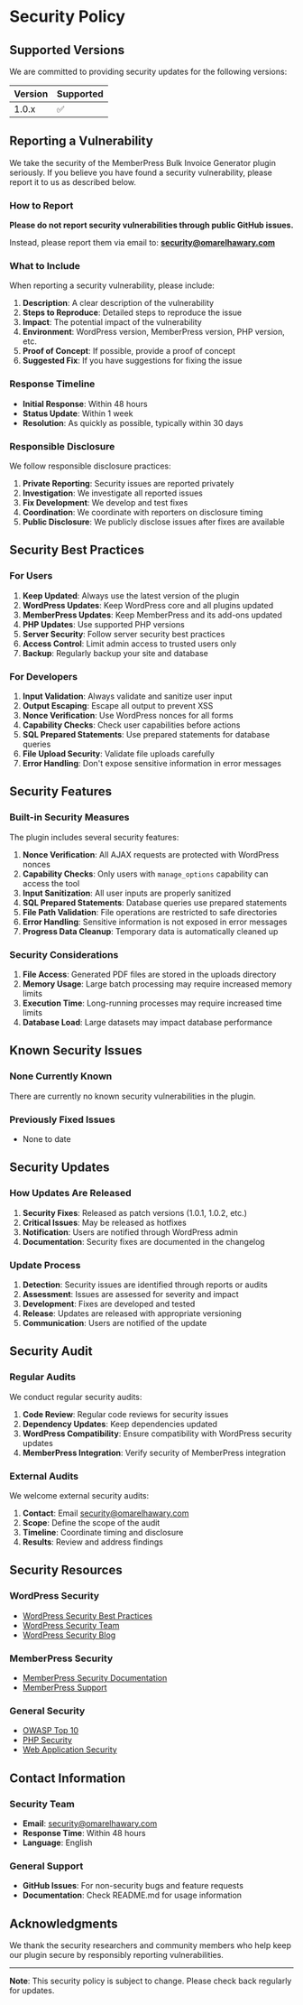 # Security Policy

## Supported Versions

We are committed to providing security updates for the following versions:

| Version | Supported          |
| ------- | ------------------ |
| 1.0.x   | :white_check_mark: |

## Reporting a Vulnerability

We take the security of the MemberPress Bulk Invoice Generator plugin seriously. If you believe you have found a security vulnerability, please report it to us as described below.

### How to Report

**Please do not report security vulnerabilities through public GitHub issues.**

Instead, please report them via email to: **security@omarelhawary.com**

### What to Include

When reporting a security vulnerability, please include:

1. **Description**: A clear description of the vulnerability
2. **Steps to Reproduce**: Detailed steps to reproduce the issue
3. **Impact**: The potential impact of the vulnerability
4. **Environment**: WordPress version, MemberPress version, PHP version, etc.
5. **Proof of Concept**: If possible, provide a proof of concept
6. **Suggested Fix**: If you have suggestions for fixing the issue

### Response Timeline

- **Initial Response**: Within 48 hours
- **Status Update**: Within 1 week
- **Resolution**: As quickly as possible, typically within 30 days

### Responsible Disclosure

We follow responsible disclosure practices:

1. **Private Reporting**: Security issues are reported privately
2. **Investigation**: We investigate all reported issues
3. **Fix Development**: We develop and test fixes
4. **Coordination**: We coordinate with reporters on disclosure timing
5. **Public Disclosure**: We publicly disclose issues after fixes are available

## Security Best Practices

### For Users

1. **Keep Updated**: Always use the latest version of the plugin
2. **WordPress Updates**: Keep WordPress core and all plugins updated
3. **MemberPress Updates**: Keep MemberPress and its add-ons updated
4. **PHP Updates**: Use supported PHP versions
5. **Server Security**: Follow server security best practices
6. **Access Control**: Limit admin access to trusted users only
7. **Backup**: Regularly backup your site and database

### For Developers

1. **Input Validation**: Always validate and sanitize user input
2. **Output Escaping**: Escape all output to prevent XSS
3. **Nonce Verification**: Use WordPress nonces for all forms
4. **Capability Checks**: Check user capabilities before actions
5. **SQL Prepared Statements**: Use prepared statements for database queries
6. **File Upload Security**: Validate file uploads carefully
7. **Error Handling**: Don't expose sensitive information in error messages

## Security Features

### Built-in Security Measures

The plugin includes several security features:

1. **Nonce Verification**: All AJAX requests are protected with WordPress nonces
2. **Capability Checks**: Only users with `manage_options` capability can access the tool
3. **Input Sanitization**: All user inputs are properly sanitized
4. **SQL Prepared Statements**: Database queries use prepared statements
5. **File Path Validation**: File operations are restricted to safe directories
6. **Error Handling**: Sensitive information is not exposed in error messages
7. **Progress Data Cleanup**: Temporary data is automatically cleaned up

### Security Considerations

1. **File Access**: Generated PDF files are stored in the uploads directory
2. **Memory Usage**: Large batch processing may require increased memory limits
3. **Execution Time**: Long-running processes may require increased time limits
4. **Database Load**: Large datasets may impact database performance

## Known Security Issues

### None Currently Known

There are currently no known security vulnerabilities in the plugin.

### Previously Fixed Issues

- None to date

## Security Updates

### How Updates Are Released

1. **Security Fixes**: Released as patch versions (1.0.1, 1.0.2, etc.)
2. **Critical Issues**: May be released as hotfixes
3. **Notification**: Users are notified through WordPress admin
4. **Documentation**: Security fixes are documented in the changelog

### Update Process

1. **Detection**: Security issues are identified through reports or audits
2. **Assessment**: Issues are assessed for severity and impact
3. **Development**: Fixes are developed and tested
4. **Release**: Updates are released with appropriate versioning
5. **Communication**: Users are notified of the update

## Security Audit

### Regular Audits

We conduct regular security audits:

1. **Code Review**: Regular code reviews for security issues
2. **Dependency Updates**: Keep dependencies updated
3. **WordPress Compatibility**: Ensure compatibility with WordPress security updates
4. **MemberPress Integration**: Verify security of MemberPress integration

### External Audits

We welcome external security audits:

1. **Contact**: Email security@omarelhawary.com
2. **Scope**: Define the scope of the audit
3. **Timeline**: Coordinate timing and disclosure
4. **Results**: Review and address findings

## Security Resources

### WordPress Security

- [WordPress Security Best Practices](https://wordpress.org/support/article/hardening-wordpress/)
- [WordPress Security Team](https://make.wordpress.org/security/)
- [WordPress Security Blog](https://wordpress.org/news/category/security/)

### MemberPress Security

- [MemberPress Security Documentation](https://memberpress.com/docs/)
- [MemberPress Support](https://memberpress.com/support/)

### General Security

- [OWASP Top 10](https://owasp.org/www-project-top-ten/)
- [PHP Security](https://www.php.net/manual/en/security.php)
- [Web Application Security](https://owasp.org/www-project-web-security-testing-guide/)

## Contact Information

### Security Team

- **Email**: security@omarelhawary.com
- **Response Time**: Within 48 hours
- **Language**: English

### General Support

- **GitHub Issues**: For non-security bugs and feature requests
- **Documentation**: Check README.md for usage information

## Acknowledgments

We thank the security researchers and community members who help keep our plugin secure by responsibly reporting vulnerabilities.

---

**Note**: This security policy is subject to change. Please check back regularly for updates.
